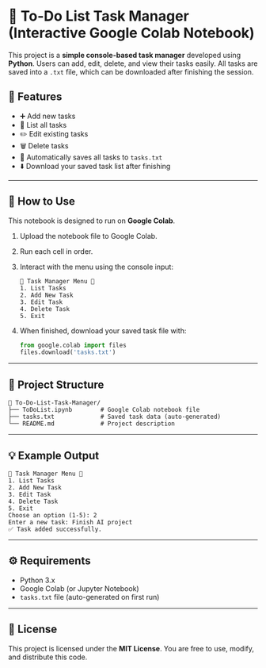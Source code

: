# 📝 To-Do List Task Manager (Interactive Google Colab Notebook)

This project is a **simple console-based task manager** developed using **Python**.
Users can add, edit, delete, and view their tasks easily.
All tasks are saved into a `.txt` file, which can be downloaded after finishing the session.

## 🚀 Features

* ➕ Add new tasks
* 🧾 List all tasks
* ✏️ Edit existing tasks
* 🗑️ Delete tasks
* 💾 Automatically saves all tasks to `tasks.txt`
* ⬇️ Download your saved task list after finishing

---

## 🧠 How to Use

This notebook is designed to run on **Google Colab**.

1. Upload the notebook file to Google Colab.

2. Run each cell in order.

3. Interact with the menu using the console input:

   ```
   🔹 Task Manager Menu 🔹
   1. List Tasks
   2. Add New Task
   3. Edit Task
   4. Delete Task
   5. Exit
   ```

4. When finished, download your saved task file with:

   ```python
   from google.colab import files
   files.download('tasks.txt')
   ```

---

## 📁 Project Structure

```
📁 To-Do-List-Task-Manager/
├── ToDoList.ipynb        # Google Colab notebook file
├── tasks.txt             # Saved task data (auto-generated)
└── README.md             # Project description
```

---

## 💡 Example Output

```
🔹 Task Manager Menu 🔹
1. List Tasks
2. Add New Task
3. Edit Task
4. Delete Task
5. Exit
Choose an option (1-5): 2
Enter a new task: Finish AI project
✅ Task added successfully.
```

---

## ⚙️ Requirements

* Python 3.x
* Google Colab (or Jupyter Notebook)
* `tasks.txt` file (auto-generated on first run)

---

## 📜 License

This project is licensed under the **MIT License**.
You are free to use, modify, and distribute this code.

